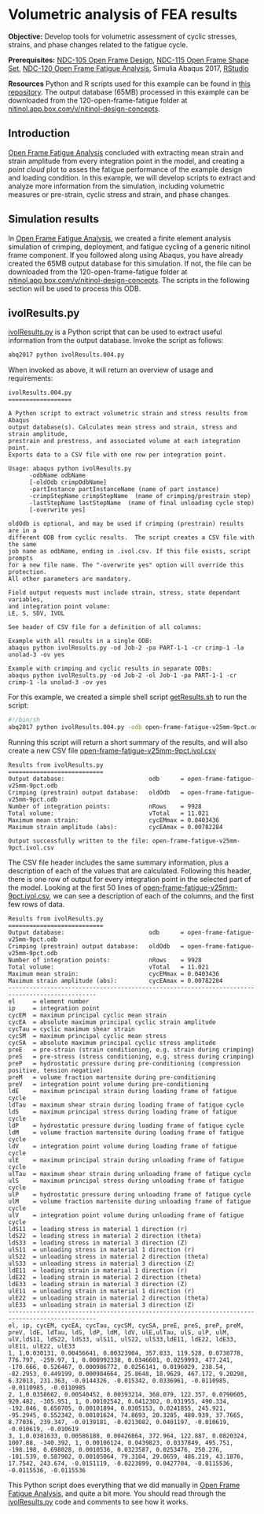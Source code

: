 # Volumetric analysis of FEA results

**Objective:** Develop tools for volumetric assessment of cyclic stresses, strains, and phase changes related to the fatigue cycle.

**Prerequisites:** [NDC-105 Open Frame Design](../105-open-frame-design), [NDC-115 Open Frame Shape Set](../115-open-frame-shape-set), [NDC-120 Open Frame Fatigue Analysis](../120-open-frame-fatigue), Simulia Abaqus 2017, [RStudio](https://www.rstudio.com/)

**Resources** Python and R scripts used for this example can be found in [this repository](.). The output database (65MB) processed in this example can be downloaded from the 120-open-frame-fatigue folder at [nitinol.app.box.com/v/nitinol-design-concepts](https://nitinol.box.com/v/nitinol-design-concepts).

## Introduction

[Open Frame Fatigue Analysis](../120-open-frame-fatigue) concluded with extracting mean strain and strain amplitude from every integration point in the model, and creating a *point cloud* plot to asses the fatigue performance of the example design and loading condition. In this example, we will develop scripts to extract and analyze more information from the simulation, including volumetric measures or pre-strain, cyclic stress and strain, and phase changes.

## Simulation results

In [Open Frame Fatigue Analysis](../120-open-frame-fatigue), we created a finite element analysis simulation of crimping, deployment, and fatigue cycling of a generic nitinol frame component. If you followed along using Abaqus, you have already created the 65MB output database for this simulation. If not, the file can be downloaded from the 120-open-frame-fatigue folder at [nitinol.app.box.com/v/nitinol-design-concepts](https://nitinol.box.com/v/nitinol-design-concepts). The scripts in the following section will be used to process this ODB.

## ivolResults.py

[ivolResults.py](ivolResults.004.py) is a Python script that can be used to extract useful information from the output database. Invoke the script as follows:

```sh
abq2017 python ivolResults.004.py
```
When invoked as above, it will return an overview of usage and requirements:
```
ivolResults.004.py
==================

A Python script to extract volumetric strain and stress results from Abaqus
output database(s). Calculates mean stress and strain, stress and strain amplitude,
prestrain and prestress, and associated volume at each integration point.
Exports data to a CSV file with one row per integration point.

Usage: abaqus python ivolResults.py
      -odbName odbName
      [-oldOdb crimpOdbName]
      -partInstance partInstanceName (name of part instance)
      -crimpStepName crimpStepName  (name of crimping/prestrain step)
      -lastStepName lastStepName  (name of final unloading cycle step)
      [-overwrite yes]

oldOdb is optional, and may be used if crimping (prestrain) results are in a
different ODB from cyclic results.  The script creates a CSV file with the same
job name as odbName, ending in .ivol.csv. If this file exists, script prompts
for a new file name. The "-overwrite yes" option will override this protection.
All other parameters are mandatory.

Field output requests must include strain, stress, state dependant variables,
and integration point volume:
LE, S, SDV, IVOL

See header of CSV file for a definition of all columns:

Example with all results in a single ODB:
abaqus python ivolResults.py -od Job-2 -pa PART-1-1 -cr crimp-1 -la unolad-3 -ov yes

Example with crimping and cyclic results in separate ODBs:
abaqus python ivolResults.py -od Job-2 -ol Job-1 -pa PART-1-1 -cr crimp-1 -la unolad-3 -ov yes
```
For this example, we created a simple shell script [getResults.sh](./getResults.sh) to run the script:
```getResults.sh
#!/bin/sh
abq2017 python ivolResults.004.py -odb open-frame-fatigue-v25mm-9pct.odb -pa D101-ASCUT-FRAME-1 -cr crimp-10mm -la diastole-03
```
Running this script will return a short summary of the results, and will also create a new CSV file [open-frame-fatigue-v25mm-9pct.ivol.csv](./open-frame-fatigue-v25mm-9pct.ivol.csv) 
```
Results from ivolResults.py
===========================
Output database:                        odb      = open-frame-fatigue-v25mm-9pct.odb
Crimping (prestrain) output database:   oldOdb   = open-frame-fatigue-v25mm-9pct.odb
Number of integration points:           nRows    = 9928
Total volume:                           vTotal   = 11.021
Maximum mean strain:                    cycEMmax = 0.0403436
Maximum strain amplitude (abs):         cycEAmax = 0.00782284

Output successfully written to the file: open-frame-fatigue-v25mm-9pct.ivol.csv
```
The CSV file header includes the same summary information, plus a description of each of the values that are calculated. Following this header, there is one row of output for every integration point in the selected part of the model. Looking at the first 50 lines of [open-frame-fatigue-v25mm-9pct.ivol.csv](./open-frame-fatigue-v25mm-9pct.ivol.csv), we can see a description of each of the columns, and the first few rows of data.
```
Results from ivolResults.py
===========================
Output database:                        odb      = open-frame-fatigue-v25mm-9pct.odb
Crimping (prestrain) output database:   oldOdb   = open-frame-fatigue-v25mm-9pct.odb
Number of integration points:           nRows    = 9928
Total volume:                           vTotal   = 11.021
Maximum mean strain:                    cycEMmax = 0.0403436
Maximum strain amplitude (abs):         cycEAmax = 0.00782284
-----------------------------------------------------------------------------------------------
el     = element number
ip     = integration point
cycEM  = maximum principal cyclic mean strain
cycEA  = absolute maximum principal cyclic strain amplitude
cycTau = cyclic maximum shear strain
cycSM  = maximum principal cyclic mean stress
cycSA  = absolute maximum principal cyclic stress amplitude
preE   = pre-strain (strain conditioning, e.g. strain during crimping)
preS   = pre-stress (stress conditioning, e.g. stress during crimping)
preP   = hydrostatic pressure during pre-conditioning (compression positive, tension negative)
preM   = volume fraction martensite during pre-conditioning
preV   = integration point volume during pre-conditioning
ldE    = maximum principal strain during loading frame of fatigue cycle
ldTau  = maximum shear strain during loading frame of fatigue cycle
ldS    = maximum principal stress during loading frame of fatigue cycle
ldP    = hydrostatic pressure during loading frame of fatigue cycle
ldM    = volume fraction martensite during loading frame of fatigue cycle
ldV    = integration point volume during loading frame of fatigue cycle
ulE    = maximum principal strain during unloading frame of fatigue cycle
ulTau  = maximum shear strain during unloading frame of fatigue cycle
ulS    = maximum principal stress during unloading frame of fatigue cycle
ulP    = hydrostatic pressure during unloading frame of fatigue cycle
ulM    = volume fraction martensite during unloading frame of fatigue cycle
ulV    = integration point volume during unloading frame of fatigue cycle
ldS11  = loading stress in material 1 direction (r)
ldS22  = loading stress in material 2 direction (theta)
ldS33  = loading stress in material 3 direction (Z)
ulS11  = unloading stress in material 1 direction (r)
ulS22  = unloading stress in material 2 direction (theta)
ulS33  = unloading stress in material 3 direction (Z)
ldE11  = loading strain in material 1 direction (r)
ldE22  = loading strain in material 2 direction (theta)
ldE33  = loading strain in material 3 direction (Z)
ulE11  = unloading strain in material 1 direction (r)
ulE22  = unloading strain in material 2 direction (theta)
ulE33  = unloading strain in material 3 direction (Z)
-----------------------------------------------------------------------------------------------
el, ip, cycEM, cycEA, cycTau, cycSM, cycSA, preE, preS, preP, preM, preV, ldE, ldTau, ldS, ldP, ldM, ldV, ulE,ulTau, ulS, ulP, ulM, ulV,ldS11, ldS22, ldS33, ulS11, ulS22, ulS33,ldE11, ldE22, ldE33, ulE11, ulE22, ulE33
1, 1,0.030131, 0.00456641, 0.00323904, 357.833, 119.528, 0.0738778, 776.797, -259.97, 1, 0.000992338, 0.0346601, 0.0259993, 477.241, -170.666, 0.526467, 0.000986772, 0.0256141, 0.0196029, 238.54, -82.2953, 0.449199, 0.000984664, 25.8648, 18.9629, 467.172, 9.20298, 6.32013, 231.363, -0.0144326, -0.015342, 0.0336961, -0.0110985, -0.0110985, -0.0110985
2, 1,0.0358662, 0.00540452, 0.00393214, 368.079, 122.357, 0.0790605, 920.482, -305.951, 1, 0.00102542, 0.0412302, 0.031955, 490.334, -192.046, 0.650705, 0.00101894, 0.0305153, 0.0241855, 245.921, -95.2945, 0.552342, 0.00101624, 74.8693, 20.3285, 480.939, 37.7665, 8.77036, 239.347, -0.0139181, -0.0213082, 0.0401197, -0.010619, -0.010619, -0.010619
3, 1,0.0381633, 0.00586188, 0.00426864, 372.964, 122.887, 0.0820324, 1007.88, -340.392, 1, 0.00106124, 0.0439823, 0.0337849, 495.751, -198.198, 0.698028, 0.0010536, 0.0323587, 0.0253476, 250.276, -101.539, 0.587902, 0.00105064, 79.3104, 29.0659, 486.219, 43.1876, 17.7542, 243.674, -0.0151119, -0.0223899, 0.0427704, -0.0115536, -0.0115536, -0.0115536
```
This Python script does everything that we did manually in [Open Frame Fatigue Analysis](../120-open-frame-fatigue), and quite a bit more. You should read through the [ivolResults.py](./ivolResults.004.py) code and comments to see how it works.
